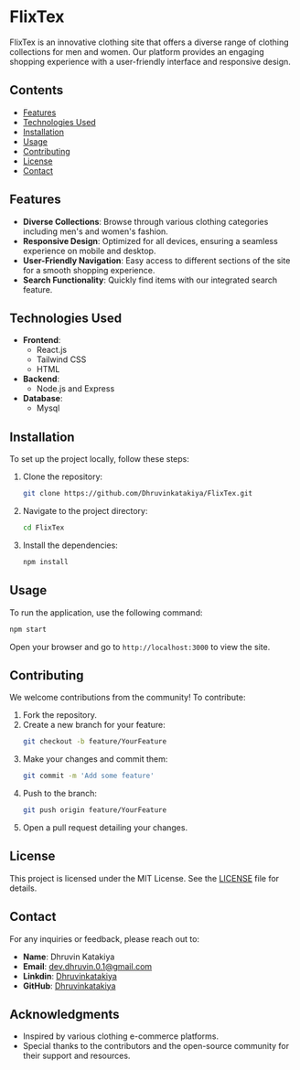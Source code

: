 # FlixTex

FlixTex is an innovative clothing site that offers a diverse range of clothing collections for men and women. Our platform provides an engaging shopping experience with a user-friendly interface and responsive design.

## Contents

- [Features](#features)
- [Technologies Used](#technologies-used)
- [Installation](#installation)
- [Usage](#usage)
- [Contributing](#contributing)
- [License](#license)
- [Contact](#contact)

## Features

- **Diverse Collections**: Browse through various clothing categories including men's and women's fashion.
- **Responsive Design**: Optimized for all devices, ensuring a seamless experience on mobile and desktop.
- **User-Friendly Navigation**: Easy access to different sections of the site for a smooth shopping experience.
- **Search Functionality**: Quickly find items with our integrated search feature.

## Technologies Used

- **Frontend**: 
  - React.js 
  - Tailwind CSS
  - HTML 
- **Backend**: 
  - Node.js and Express 
- **Database**: 
  - Mysql

## Installation

To set up the project locally, follow these steps:

1. Clone the repository:
   ```bash
   git clone https://github.com/Dhruvinkatakiya/FlixTex.git
   ```
2. Navigate to the project directory:
   ```bash
   cd FlixTex
   ```
3. Install the dependencies:
   ```bash
   npm install
   ```

## Usage

To run the application, use the following command:
```bash
npm start
```
Open your browser and go to `http://localhost:3000` to view the site.

## Contributing

We welcome contributions from the community! To contribute:

1. Fork the repository.
2. Create a new branch for your feature:
   ```bash
   git checkout -b feature/YourFeature
   ```
3. Make your changes and commit them:
   ```bash
   git commit -m 'Add some feature'
   ```
4. Push to the branch:
   ```bash
   git push origin feature/YourFeature
   ```
5. Open a pull request detailing your changes.

## License

This project is licensed under the MIT License. See the [LICENSE](LICENSE) file for details.

## Contact

For any inquiries or feedback, please reach out to:

- **Name**: Dhruvin Katakiya
- **Email**: [dev.dhruvin.0.1@gmail.com](mailto:dev.dhruvin.0.1@gmail.com)
- **Linkdin**: [Dhruvinkatakiya](www.linkedin.com/in/dhruvin-katakiya)
- **GitHub**: [Dhruvinkatakiya](https://github.com/Dhruvinkatakiya)

## Acknowledgments

- Inspired by various clothing e-commerce platforms.
- Special thanks to the contributors and the open-source community for their support and resources.
